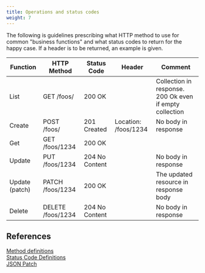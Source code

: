 ```yaml
---
title: Operations and status codes
weight: 7
---
```


The following is guidelines prescribing what HTTP method to use for common "business functions" and what status codes to return for the happy case. If a header is to be returned, an example is given.

| Function | HTTP Method | Status Code | Header   | Comment |
|----------|-------------|-------------|----------|---------|
| List     | GET /foos/  | 200 OK |  | Collection in response. 200 Ok even if empty collection |
| Create   | POST /foos/ | 201 Created | Location: /foos/1234 | No body in response |
| Get      | GET /foos/1234 | 200 OK   |          | |
| Update   | PUT /foos/1234 | 204 No Content | | No body in response |
| Update (patch) | PATCH /foos/1234 | 200 OK | | The updated resource in response body |
| Delete   | DELETE /foos/1234 | 204 No Content | | No body in response |

## References
<a href="https://www.w3.org/Protocols/rfc2616/rfc2616-sec9.html" target="_blank">Method definitions</a>  
<a href="https://www.w3.org/Protocols/rfc2616/rfc2616-sec10.html" target="_blank">Status Code Definitions</a>  
<a href="https://tools.ietf.org/html/rfc6902" target="_blank">JSON Patch</a>  
